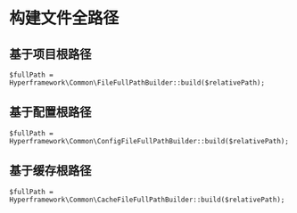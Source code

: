 # 构建文件全路径
## 基于项目根路径
```.php
$fullPath = Hyperframework\Common\FileFullPathBuilder::build($relativePath);
```
## 基于配置根路径
```.php
$fullPath = Hyperframework\Common\ConfigFileFullPathBuilder::build($relativePath);
```
## 基于缓存根路径
```.php
$fullPath = Hyperframework\Common\CacheFileFullPathBuilder::build($relativePath);
```

